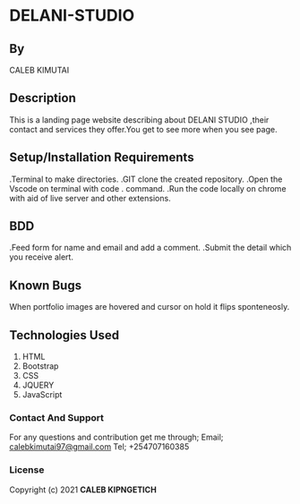
# DELANI-STUDIO
## By
CALEB KIMUTAI

## Description
This is a landing page  website describing about DELANI STUDIO ,their contact and services they offer.You get to see more when you see page.

## Setup/Installation Requirements
.Terminal to make directories.
.GIT clone the created repository.
.Open the Vscode on terminal with code . command.
.Run the code locally on chrome with aid of live server and other extensions.

## BDD
 .Feed form for name and email  and add a comment.
.Submit the detail which you receive alert.

## Known Bugs
 When portfolio images are hovered and cursor on hold it flips sponteneosly.

## Technologies Used
1. HTML
2. Bootstrap
3. CSS
4. JQUERY
5. JavaScript

### Contact And Support
For any questions and contribution get me through;
Email; calebkimutai97@gmail.com
Tel; +254707160385

### License
Copyright (c) 2021 **CALEB KIPNGETICH**
